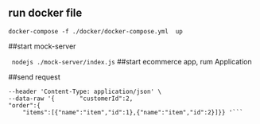 ## run docker file
```docker-compose -f ./docker/docker-compose.yml  up ```

##start mock-server 

``` nodejs ./mock-server/index.js```
##start ecommerce app, rum Application

##send request
```curl --location --request POST 'http://localhost:8080/checkout' \
--header 'Content-Type: application/json' \
--data-raw '{       "customerId":2,
"order":{
    "items":[{"name":"item","id":1},{"name":"item","id":2}]}} '```
